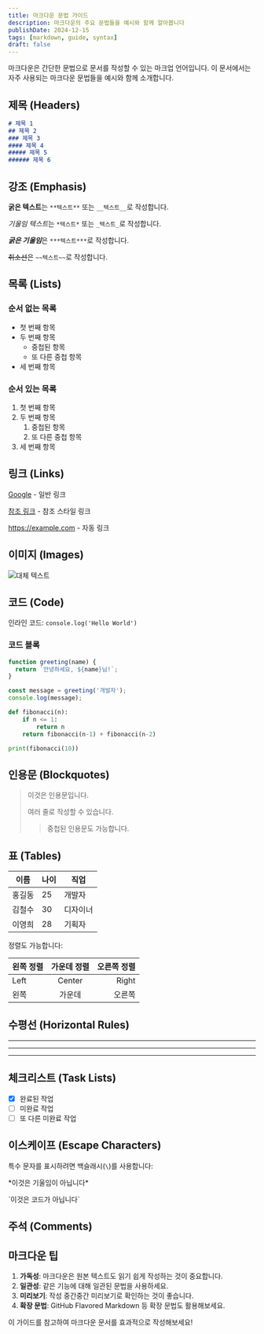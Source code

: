 ```yaml
---
title: 마크다운 문법 가이드
description: 마크다운의 주요 문법들을 예시와 함께 알아봅니다
publishDate: 2024-12-15
tags: [markdown, guide, syntax]
draft: false
---
```


마크다운은 간단한 문법으로 문서를 작성할 수 있는 마크업 언어입니다. 이 문서에서는 자주 사용되는 마크다운 문법들을 예시와 함께 소개합니다.

## 제목 (Headers)

```markdown
# 제목 1
## 제목 2
### 제목 3
#### 제목 4
##### 제목 5
###### 제목 6
```

## 강조 (Emphasis)

**굵은 텍스트**는 `**텍스트**` 또는 `__텍스트__`로 작성합니다.

*기울임 텍스트*는 `*텍스트*` 또는 `_텍스트_`로 작성합니다.

***굵은 기울임***은 `***텍스트***`로 작성합니다.

~~취소선~~은 `~~텍스트~~`로 작성합니다.

## 목록 (Lists)

### 순서 없는 목록
- 첫 번째 항목
- 두 번째 항목
  - 중첩된 항목
  - 또 다른 중첩 항목
- 세 번째 항목

### 순서 있는 목록
1. 첫 번째 항목
2. 두 번째 항목
   1. 중첩된 항목
   2. 또 다른 중첩 항목
3. 세 번째 항목

## 링크 (Links)

[Google](https://google.com) - 일반 링크

[참조 링크][1] - 참조 스타일 링크

<https://example.com> - 자동 링크

[1]: https://github.com

## 이미지 (Images)

![대체 텍스트](https://via.placeholder.com/300x200 "이미지 제목")

## 코드 (Code)

인라인 코드: `console.log('Hello World')`

### 코드 블록

```javascript
function greeting(name) {
  return `안녕하세요, ${name}님!`;
}

const message = greeting('개발자');
console.log(message);
```

```python
def fibonacci(n):
    if n <= 1:
        return n
    return fibonacci(n-1) + fibonacci(n-2)

print(fibonacci(10))
```

## 인용문 (Blockquotes)

> 이것은 인용문입니다.
> 
> 여러 줄로 작성할 수 있습니다.
> 
> > 중첩된 인용문도 가능합니다.

## 표 (Tables)

| 이름 | 나이 | 직업 |
|------|------|------|
| 홍길동 | 25 | 개발자 |
| 김철수 | 30 | 디자이너 |
| 이영희 | 28 | 기획자 |

정렬도 가능합니다:

| 왼쪽 정렬 | 가운데 정렬 | 오른쪽 정렬 |
|:----------|:----------:|----------:|
| Left | Center | Right |
| 왼쪽 | 가운데 | 오른쪽 |

## 수평선 (Horizontal Rules)

---

***

___

## 체크리스트 (Task Lists)

- [x] 완료된 작업
- [ ] 미완료 작업
- [ ] 또 다른 미완료 작업

## 이스케이프 (Escape Characters)

특수 문자를 표시하려면 백슬래시(`\`)를 사용합니다:

\*이것은 기울임이 아닙니다\*

\`이것은 코드가 아닙니다\`

## 주석 (Comments)

<!-- 이것은 HTML 주석입니다. 렌더링되지 않습니다. -->

## 마크다운 팁

1. **가독성**: 마크다운은 원본 텍스트도 읽기 쉽게 작성하는 것이 중요합니다.
2. **일관성**: 같은 기능에 대해 일관된 문법을 사용하세요.
3. **미리보기**: 작성 중간중간 미리보기로 확인하는 것이 좋습니다.
4. **확장 문법**: GitHub Flavored Markdown 등 확장 문법도 활용해보세요.

이 가이드를 참고하여 마크다운 문서를 효과적으로 작성해보세요!